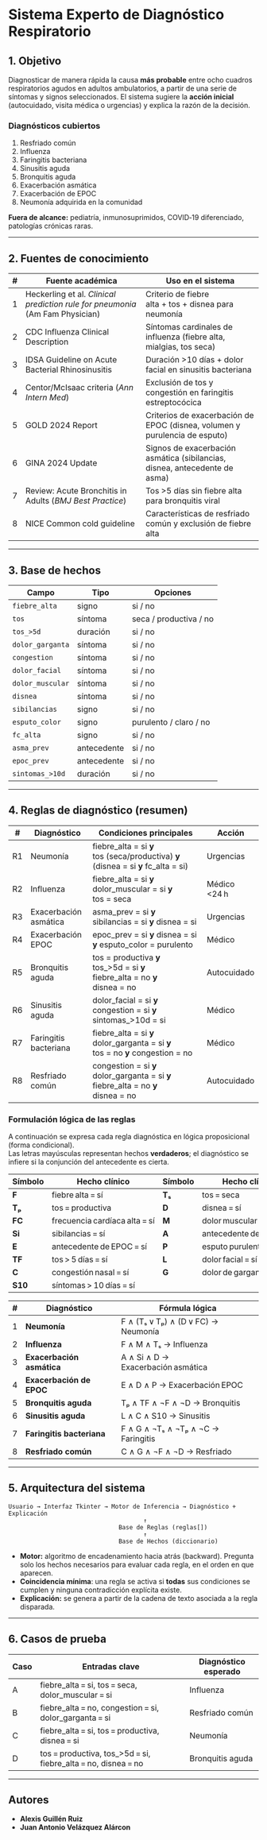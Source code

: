 # Sistema Experto de Diagnóstico Respiratorio

## 1. Objetivo
Diagnosticar de manera rápida la causa **más probable** entre ocho cuadros respiratorios agudos en adultos ambulatorios, a partir de una serie de síntomas y signos seleccionados. El sistema sugiere la **acción inicial** (autocuidado, visita médica o urgencias) y explica la razón de la decisión.

### Diagnósticos cubiertos
1. Resfriado común  
2. Influenza  
3. Faringitis bacteriana  
4. Sinusitis aguda  
5. Bronquitis aguda  
6. Exacerbación asmática  
7. Exacerbación de EPOC  
8. Neumonía adquirida en la comunidad

**Fuera de alcance:** pediatría, inmunosuprimidos, COVID‑19 diferenciado, patologías crónicas raras.

---

## 2. Fuentes de conocimiento
| # | Fuente académica | Uso en el sistema |
|---|------------------|-------------------|
| 1 | Heckerling et al. *Clinical prediction rule for pneumonia* (Am Fam Physician) | Criterio de fiebre alta + tos + disnea para neumonía |
| 2 | CDC Influenza Clinical Description | Síntomas cardinales de influenza (fiebre alta, mialgias, tos seca) |
| 3 | IDSA Guideline on Acute Bacterial Rhinosinusitis | Duración >10 días + dolor facial en sinusitis bacteriana |
| 4 | Centor/McIsaac criteria (*Ann Intern Med*) | Exclusión de tos y congestión en faringitis estreptocócica |
| 5 | GOLD 2024 Report | Criterios de exacerbación de EPOC (disnea, volumen y purulencia de esputo) |
| 6 | GINA 2024 Update | Signos de exacerbación asmática (sibilancias, disnea, antecedente de asma) |
| 7 | Review: Acute Bronchitis in Adults (*BMJ Best Practice*) | Tos >5 días sin fiebre alta para bronquitis viral |
| 8 | NICE Common cold guideline | Características de resfriado común y exclusión de fiebre alta |

---

## 3. Base de hechos
| Campo | Tipo | Opciones |
|-------|------|----------|
| `fiebre_alta` | signo | si / no |
| `tos` | síntoma | seca / productiva / no |
| `tos_>5d` | duración | si / no |
| `dolor_garganta` | síntoma | si / no |
| `congestion` | síntoma | si / no |
| `dolor_facial` | síntoma | si / no |
| `dolor_muscular` | síntoma | si / no |
| `disnea` | síntoma | si / no |
| `sibilancias` | signo | si / no |
| `esputo_color` | signo | purulento / claro / no |
| `fc_alta` | signo | si / no |
| `asma_prev` | antecedente | si / no |
| `epoc_prev` | antecedente | si / no |
| `sintomas_>10d` | duración | si / no |

---

## 4. Reglas de diagnóstico (resumen)
| # | Diagnóstico | Condiciones principales | Acción |
|---|-------------|-------------------------|--------|
| R1 | Neumonía | fiebre_alta = si **y** tos (seca/productiva) **y** (disnea = si **y** fc_alta = si) | Urgencias |
| R2 | Influenza | fiebre_alta = si **y** dolor_muscular = si **y** tos = seca | Médico <24 h |
| R3 | Exacerbación asmática | asma_prev = si **y** sibilancias = si **y** disnea = si | Urgencias |
| R4 | Exacerbación EPOC | epoc_prev = si **y** disnea = si **y** esputo_color = purulento | Médico |
| R5 | Bronquitis aguda | tos = productiva **y** tos_>5d = si **y** fiebre_alta = no **y** disnea = no | Autocuidado |
| R6 | Sinusitis aguda | dolor_facial = si **y** congestion = si **y** sintomas_>10d = si | Médico |
| R7 | Faringitis bacteriana | fiebre_alta = si **y** dolor_garganta = si **y** tos = no **y** congestion = no | Médico |
| R8 | Resfriado común | congestion = si **y** dolor_garganta = si **y** fiebre_alta = no **y** disnea = no | Autocuidado |

### Formulación lógica de las reglas
A continuación se expresa cada regla diagnóstica en lógica proposicional (forma condicional).  
Las letras mayúsculas representan hechos **verdaderos**; el diagnóstico se infiere si la conjunción del antecedente es cierta.  

| Símbolo | Hecho clínico                 | Símbolo | Hecho clínico                    |
|---------|------------------------------|---------|----------------------------------|
| **F**   | fiebre alta = sí             | **Tₛ**  | tos = seca                       |
| **Tₚ**  | tos = productiva             | **D**   | disnea = sí                      |
| **FC**  | frecuencia cardíaca alta = sí| **M**   | dolor muscular = sí              |
| **Si**  | sibilancias = sí             | **A**   | antecedente de asma = sí         |
| **E**   | antecedente de EPOC = sí     | **P**   | esputo purulento = sí            |
| **TF**  | tos > 5 días = sí            | **L**   | dolor facial = sí                |
| **C**   | congestión nasal = sí        | **G**   | dolor de garganta = sí           |
| **S10** | síntomas > 10 días = sí      |


| # | Diagnóstico | Fórmula lógica |
|---|-------------|----------------|
| 1 | **Neumonía** | F ∧ (Tₛ ∨ Tₚ) ∧ (D ∨ FC) → Neumonía |
| 2 | **Influenza** | F ∧ M ∧ Tₛ → Influenza |
| 3 | **Exacerbación asmática** | A ∧ Si ∧ D → Exacerbación asmática |
| 4 | **Exacerbación de EPOC** | E ∧ D ∧ P → Exacerbación EPOC |
| 5 | **Bronquitis aguda** | Tₚ ∧ TF ∧ ¬F ∧ ¬D → Bronquitis |
| 6 | **Sinusitis aguda** | L ∧ C ∧ S10 → Sinusitis |
| 7 | **Faringitis bacteriana** | F ∧ G ∧ ¬Tₛ ∧ ¬Tₚ ∧ ¬C → Faringitis |
| 8 | **Resfriado común** | C ∧ G ∧ ¬F ∧ ¬D → Resfriado |


---

## 5. Arquitectura del sistema
```
Usuario → Interfaz Tkinter → Motor de Inferencia → Diagnóstico + Explicación
                                      ↑
                               Base de Reglas (reglas[])
                                      ↑
                               Base de Hechos (diccionario)
```
- **Motor:** algoritmo de encadenamiento hacia atrás (backward). Pregunta solo los hechos necesarios para evaluar cada regla, en el orden en que aparecen.
- **Coincidencia mínima**: una regla se activa si **todas** sus condiciones se cumplen y ninguna contradicción explícita existe.
- **Explicación:** se genera a partir de la cadena de texto asociada a la regla disparada.

---

## 6. Casos de prueba
| Caso | Entradas clave | Diagnóstico esperado |
|------|----------------|----------------------|
| A | fiebre_alta = si, tos = seca, dolor_muscular = si | Influenza |
| B | fiebre_alta = no, congestion = si, dolor_garganta = si | Resfriado común |
| C | fiebre_alta = si, tos = productiva, disnea = si | Neumonía |
| D | tos = productiva, tos_>5d = si, fiebre_alta = no, disnea = no | Bronquitis aguda |

---

## Autores 
- **Alexis Guillén Ruiz**
- **Juan Antonio Velázquez Alárcon** 
